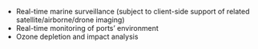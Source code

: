 - Real-time marine surveillance (subject to client-side support of related satellite/airborne/drone imaging)
- Real-time monitoring of ports’ environment
- Ozone depletion and impact analysis

